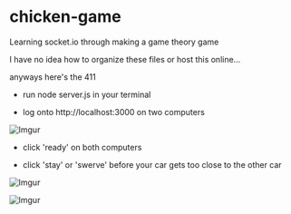 # chicken-game
Learning socket.io through making a game theory game

I have no idea how to organize these files or host this online...

anyways here's the 411

- run node server.js in your terminal

- log onto http://localhost:3000 on two computers

![Imgur](http://i.imgur.com/e9rLGDz.png)

- click 'ready' on both computers

- click 'stay' or 'swerve' before your car gets too close to the other car

![Imgur](http://i.imgur.com/OnX0Dlk.png)

![Imgur](http://i.imgur.com/bsC1r7N.png)

